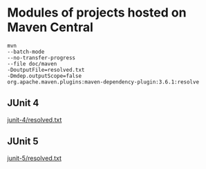 # Modules of projects hosted on Maven Central

```shell
mvn
--batch-mode
--no-transfer-progress
--file doc/maven
-DoutputFile=resolved.txt
-Dmdep.outputScope=false
org.apache.maven.plugins:maven-dependency-plugin:3.6.1:resolve
```

## JUnit 4

[junit-4/resolved.txt](junit-4/resolved.txt)

## JUnit 5

[junit-5/resolved.txt](junit-5/resolved.txt)

